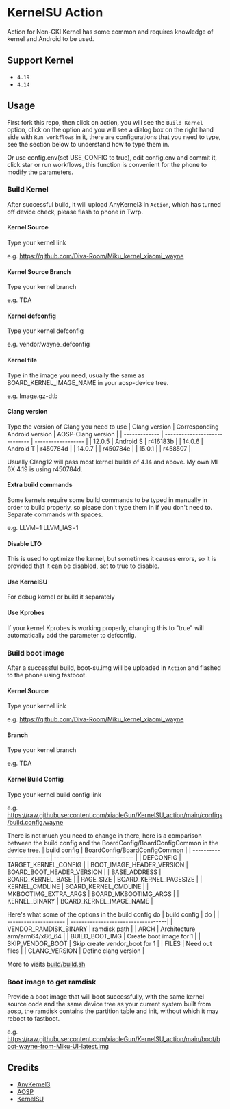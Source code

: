 # KernelSU Action

Action for Non-GKI Kernel has some common and requires knowledge of kernel and Android to be used.

## Support Kernel

- `4.19`
- `4.14`

## Usage

First fork this repo, then click on action, you will see the `Build Kernel` option, click on the option and you will see a dialog box on the right hand side with `Run workflows` in it, there are configurations that you need to type, see the section below to understand how to type them in.

Or use config.env(set USE_CONFIG to true), edit config.env and commit it, click star or run workflows, this function is convenient for the phone to modify the parameters.

### Build Kernel

After successful build, it will upload AnyKernel3 in `Action`, which has turned off device check, please flash to phone in Twrp.

#### Kernel Source

Type your kernel link

e.g. https://github.com/Diva-Room/Miku_kernel_xiaomi_wayne

#### Kernel Source Branch

Type your kernel branch

e.g. TDA

#### Kernel defconfig

Type your kernel defconfig

e.g. vendor/wayne_defconfig

#### Kernel file

Type in the image you need, usually the same as BOARD_KERNEL_IMAGE_NAME in your aosp-device tree.

e.g. Image.gz-dtb

#### Clang version

Type the version of Clang you need to use
| Clang version | Corresponding Android version | AOSP-Clang version |
| ------------- | ----------------------------- | ------------------ |
| 12.0.5 | Android S | r416183b |
| 14.0.6 | Android T | r450784d |
| 14.0.7 | | r450784e |
| 15.0.1 | | r458507 |

Usually Clang12 will pass most kernel builds of 4.14 and above.
My own MI 6X 4.19 is using r450784d.

#### Extra build commands

Some kernels require some build commands to be typed in manually in order to build properly, so please don't type them in if you don't need to.
Separate commands with spaces.

e.g. LLVM=1 LLVM_IAS=1

#### Disable LTO

This is used to optimize the kernel, but sometimes it causes errors, so it is provided that it can be disabled, set to true to disable.

#### Use KernelSU

For debug kernel or build it separately

#### Use Kprobes

If your kernel Kprobes is working properly, changing this to "true" will automatically add the parameter to defconfig.

### Build boot image

After a successful build, boot-su.img will be uploaded in `Action` and flashed to the phone using fastboot.

#### Kernel Source

Type your kernel link

e.g. https://github.com/Diva-Room/Miku_kernel_xiaomi_wayne

#### Branch

Type your kernel branch

e.g. TDA

#### Kernel Build Config

Type your kernel build config link

e.g. https://raw.githubusercontent.com/xiaoleGun/KernelSU_action/main/configs/build.config.wayne

There is not much you need to change in there, here is a comparison between the build config and the BoardConfig/BoardConfigCommon in the device tree.
| build config | BoardConfig/BoardConfigCommon |
| ------------------------- | ----------------------------- |
| DEFCONFIG | TARGET_KERNEL_CONFIG |
| BOOT_IMAGE_HEADER_VERSION | BOARD_BOOT_HEADER_VERSION |
| BASE_ADDRESS | BOARD_KERNEL_BASE |
| PAGE_SIZE | BOARD_KERNEL_PAGESIZE |
| KERNEL_CMDLINE | BOARD_KERNEL_CMDLINE |
| MKBOOTIMG_EXTRA_ARGS | BOARD_MKBOOTIMG_ARGS |
| KERNEL_BINARY | BOARD_KERNEL_IMAGE_NAME |

Here's what some of the options in the build config do
| build config | do |
| --------------------- | -----------------------------------|
| VENDOR_RAMDISK_BINARY | ramdisk path |
| ARCH | Architecture arm/arm64/x86_64 |
| BUILD_BOOT_IMG | Create boot image for 1 |
| SKIP_VENDOR_BOOT | Skip create vendor_boot for 1 |
| FILES | Need out files |
| CLANG_VERSION | Define clang version |

More to visits [build/build.sh](https://android.googlesource.com/kernel/build/+/refs/heads/master-kernel-build-2022/build.sh)

### Boot image to get ramdisk

Provide a boot image that will boot successfully, with the same kernel source code and the same device tree as your current system built from aosp, the ramdisk contains the partition table and init, without which it may reboot to fastboot.

e.g. https://raw.githubusercontent.com/xiaoleGun/KernelSU_action/main/boot/boot-wayne-from-Miku-UI-latest.img

## Credits

- [AnyKernel3](https://github.com/osm0sis/AnyKernel3)
- [AOSP](https://android.googlesource.com)
- [KernelSU](https://github.com/tiann/KernelSU)
